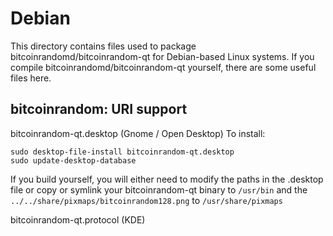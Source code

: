 
Debian
====================
This directory contains files used to package bitcoinrandomd/bitcoinrandom-qt
for Debian-based Linux systems. If you compile bitcoinrandomd/bitcoinrandom-qt yourself, there are some useful files here.

## bitcoinrandom: URI support ##


bitcoinrandom-qt.desktop  (Gnome / Open Desktop)
To install:

	sudo desktop-file-install bitcoinrandom-qt.desktop
	sudo update-desktop-database

If you build yourself, you will either need to modify the paths in
the .desktop file or copy or symlink your bitcoinrandom-qt binary to `/usr/bin`
and the `../../share/pixmaps/bitcoinrandom128.png` to `/usr/share/pixmaps`

bitcoinrandom-qt.protocol (KDE)

